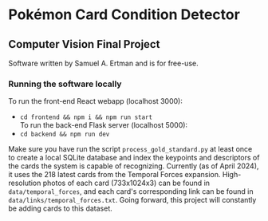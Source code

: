 # Pokémon Card Condition Detector

## Computer Vision Final Project  
Software written by Samuel A. Ertman and is for free-use. 

### Running the software locally

To run the front-end React webapp (localhost 3000):
* `cd frontend && npm i && npm run start`  
To run the back-end Flask server (localhost 5000):
* `cd backend && npm run dev`

Make sure you have run the script `process_gold_standard.py` at least once to create a local SQLite database and index the keypoints and descriptors of the cards the system is capable of recognizing. Currently (as of April 2024), it uses the 218 latest cards from the Temporal Forces expansion. High-resolution photos of each card (733x1024x3) can be found in `data/temporal_forces`, and each card's corresponding link can be found in `data/links/temporal_forces.txt`. Going forward, this project will constantly be adding cards to this dataset.